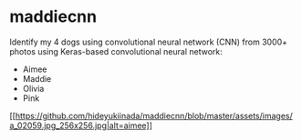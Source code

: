 # maddiecnn
Identify my 4 dogs using convolutional neural network (CNN) from 3000+ photos using Keras-based convolutional neural network:
- Aimee
- Maddie
- Olivia
- Pink

[[https://github.com/hideyukiinada/maddiecnn/blob/master/assets/images/a_02059.jpg_256x256.jpg|alt=aimee]]
